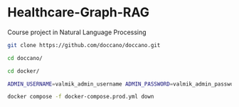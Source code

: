 # Healthcare-Graph-RAG
Course project in Natural Language Processing

```bash
git clone https://github.com/doccano/doccano.git
```
```bash
cd doccano/
 ```
 ```bash
cd docker/
```
```bash
ADMIN_USERNAME=valmik_admin_username ADMIN_PASSWORD=valmik_admin_password ADMIN_EMAIL=valmik0000000@gmail.com POSTGRES_USER=valmik_postgres_username POSTGRES_PASSWORD=valmik_postgres_password POSTGRES_DB=valmik_postgres_db RABBITMQ_DEFAULT_USER=valmik_rabbit_mq_username RABBITMQ_DEFAULT_PASS=valmik_rabbit_mq_password docker compose -f docker-compose.prod.yml up --build
```
```bash
docker compose -f docker-compose.prod.yml down
```